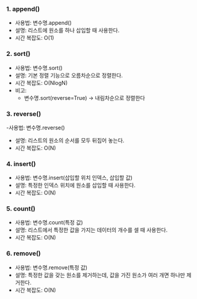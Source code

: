 ### 1. append()

- 사용법: 변수명.append()
- 설명: 리스트에 원소를 하나 삽입할 때 사용한다.
- 시간 복잡도: O(1)

### 2. sort()

- 사용법: 변수명.sort()
- 설명: 기본 정렬 기능으로 오름차순으로 정렬한다.
- 시간 복잡도: O(NlogN)
- 비고:
  - 변수명.sort(reverse=True) -> 내림차순으로 정렬한다

### 3. reverse()

-사용법: 변수명.reverse()

- 설명: 리스트의 원소의 순서를 모두 뒤집어 놓는다.
- 시간 복잡도: O(N)

### 4. insert()

- 사용법: 변수명.insert(삽입할 위치 인덱스, 삽입할 값)
- 설명: 특정한 인덱스 위치에 원소를 삽입할 때 사용한다.
- 시간 복잡도: O(N)

### 5. count()

- 사용법: 변수명.count(특정 값)
- 설명: 리스트에서 특정한 값을 가지는 데이터의 개수를 셀 때 사용한다.
- 시간 복잡도: O(N)

### 6. remove()

- 사용법: 변수명.remove(특정 값)
- 설명: 특정한 값을 갖는 원소를 제거하는데, 값을 가진 원소가 여러 개면 하나만 제거한다.
- 시간 복잡도: O(N)
